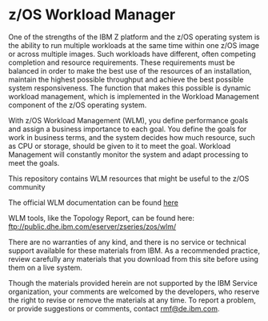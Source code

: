 z/OS Workload Manager
=====================

One of the strengths of the IBM Z platform and the z/OS operating system is the ability to run multiple workloads at the same time within one z/OS image or across multiple images. Such workloads have different, often competing completion and resource requirements. These requirements must be balanced in order to make the best use of the resources of an installation, maintain the highest possible throughput and achieve the best possible system responsiveness. The function that makes this possible is dynamic workload management, which is implemented in the Workload Management component of the z/OS operating system. 
 
With z/OS Workload Management (WLM), you define performance goals and assign a business importance to each goal. You define the goals for work in business terms, and the system decides how much resource, such as CPU or storage, should be given to it to meet the goal. Workload Management will constantly monitor the system and adapt processing to meet the goals.

This repository contains WLM resources that might be useful to the z/OS community

The official WLM documentation can be found [here](https://www.ibm.com/support/knowledgecenter/SSLTBW_2.3.0/com.ibm.zos.v2r3.ieaw100/toc.htm)

WLM tools, like the Topology Report, can be found here:  ftp://public.dhe.ibm.com/eserver/zseries/zos/wlm/

There are no warranties of any kind, and there is no service or technical support available for these materials from IBM. As a recommended practice, review carefully any materials that you download from this site before using them on a live system.

Though the materials provided herein are not supported by the IBM Service organization, your comments are welcomed by the developers, who reserve the right to revise or remove the materials at any time. To report a problem, or provide suggestions or comments, contact rmf@de.ibm.com.

